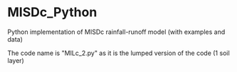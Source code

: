 # MISDc_Python
Python implementation of MISDc rainfall-runoff model (with examples and data)

The code name is "MILc_2.py" as it is the lumped version of the code (1 soil layer)
